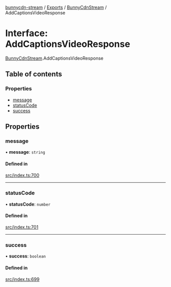 [bunnycdn-stream](../README.md) / [Exports](../modules.md) / [BunnyCdnStream](../modules/BunnyCdnStream.md) / AddCaptionsVideoResponse

# Interface: AddCaptionsVideoResponse

[BunnyCdnStream](../modules/BunnyCdnStream.md).AddCaptionsVideoResponse

## Table of contents

### Properties

- [message](BunnyCdnStream.AddCaptionsVideoResponse.md#message)
- [statusCode](BunnyCdnStream.AddCaptionsVideoResponse.md#statuscode)
- [success](BunnyCdnStream.AddCaptionsVideoResponse.md#success)

## Properties

### message

• **message**: `string`

#### Defined in

[src/index.ts:700](https://github.com/dan-online/bunnycdn-stream/blob/64b6038/src/index.ts#L700)

___

### statusCode

• **statusCode**: `number`

#### Defined in

[src/index.ts:701](https://github.com/dan-online/bunnycdn-stream/blob/64b6038/src/index.ts#L701)

___

### success

• **success**: `boolean`

#### Defined in

[src/index.ts:699](https://github.com/dan-online/bunnycdn-stream/blob/64b6038/src/index.ts#L699)

